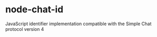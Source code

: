 node-chat-id
============

JavaScript identifier implementation compatible with the Simple Chat protocol version 4
